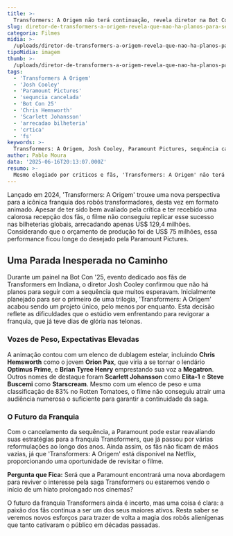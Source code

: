 ```yaml
---
title: >-
  Transformers: A Origem não terá continuação, revela diretor na Bot Con '25
slug: diretor-de-transformers-a-origem-revela-que-nao-ha-planos-para-sequencia
categoria: Filmes
midia: >-
  /uploads/diretor-de-transformers-a-origem-revela-que-nao-ha-planos-para-sequencia-thumb.webp
tipoMidia: imagem
thumb: >-
  /uploads/diretor-de-transformers-a-origem-revela-que-nao-ha-planos-para-sequencia-thumb.webp
tags:
  - 'Transformers A Origem'
  - 'Josh Cooley'
  - 'Paramount Pictures'
  - 'sequncia cancelada'
  - 'Bot Con 25'
  - 'Chris Hemsworth'
  - 'Scarlett Johansson'
  - 'arrecadao bilheteria'
  - 'crtica'
  - 'fs'
keywords: >-
  Transformers: A Origem, Josh Cooley, Paramount Pictures, sequência cancelada, Bot Con '25, Chris Hemsworth, Scarlett Johansson, arrecadação bilheteria, crítica, fãs
author: Pablo Moura
data: '2025-06-16T20:13:07.000Z'
resumo: >-
  Mesmo elogiado por críticos e fãs, 'Transformers: A Origem' não terá sequência devido a um desempenho decepcionante nas bilheterias, conforme anunciado pelo diretor Josh Cooley. O filme, que contava com vozes de estrelas como Chris Hemsworth e Scarlett Johansson, não conseguiu recuperar seu investimento inicial.
---
```


Lançado em 2024, 'Transformers: A Origem' trouxe uma nova perspectiva para a icônica franquia dos robôs transformadores, desta vez em formato animado. Apesar de ter sido bem avaliado pela crítica e ter recebido uma calorosa recepção dos fãs, o filme não conseguiu replicar esse sucesso nas bilheterias globais, arrecadando apenas US$ 129,4 milhões. Considerando que o orçamento de produção foi de US$ 75 milhões, essa performance ficou longe do desejado pela Paramount Pictures. 

## Uma Parada Inesperada no Caminho

Durante um painel na Bot Con '25, evento dedicado aos fãs de Transformers em Indiana, o diretor Josh Cooley confirmou que não há planos para seguir com a sequência que muitos esperavam. Inicialmente planejado para ser o primeiro de uma trilogia, 'Transformers: A Origem' acabou sendo um projeto único, pelo menos por enquanto. Esta decisão reflete as dificuldades que o estúdio vem enfrentando para revigorar a franquia, que já teve dias de glória nas telonas.

### Vozes de Peso, Expectativas Elevadas

A animação contou com um elenco de dublagem estelar, incluindo **Chris Hemsworth** como o jovem **Orion Pax**, que viria a se tornar o lendário **Optimus Prime**, e **Brian Tyree Henry** emprestando sua voz a **Megatron**. Outros nomes de destaque foram **Scarlett Johansson** como **Elita-1** e **Steve Buscemi** como **Starscream**. Mesmo com um elenco de peso e uma classificação de 83% no Rotten Tomatoes, o filme não conseguiu atrair uma audiência numerosa o suficiente para garantir a continuidade da saga.

### O Futuro da Franquia

Com o cancelamento da sequência, a Paramount pode estar reavaliando suas estratégias para a franquia Transformers, que já passou por várias reformulações ao longo dos anos. Ainda assim, os fãs não ficam de mãos vazias, já que 'Transformers: A Origem' está disponível na Netflix, proporcionando uma oportunidade de revisitar o filme.

**Pergunta que Fica:** Será que a Paramount encontrará uma nova abordagem para reviver o interesse pela saga Transformers ou estaremos vendo o início de um hiato prolongado nos cinemas?

O futuro da franquia Transformers ainda é incerto, mas uma coisa é clara: a paixão dos fãs continua a ser um dos seus maiores ativos. Resta saber se veremos novos esforços para trazer de volta a magia dos robôs alienígenas que tanto cativaram o público em décadas passadas.